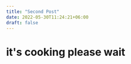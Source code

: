 ```yaml
---
title: "Second Post"
date: 2022-05-30T11:24:21+06:00
draft: false
---
```


# it's cooking please wait